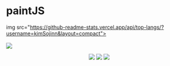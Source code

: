 # paintJS

img src="https://github-readme-stats.vercel.app/api/top-langs/?username=kimSojinn&layout=compact"><br><br>
<img src="https://github-readme-stats.vercel.app/api?username=kimSojinn&show_icons=true">

<div align="center">
	<img src="https://img.shields.io/badge/Java-007396?style=flat&logo=Java&logoColor=white" />
	<img src="https://img.shields.io/badge/HTML5-E34F26?style=flat&logo=HTML5&logoColor=white" />
	<img src="https://img.shields.io/badge/CSS3-1572B6?style=flat&logo=CSS3&logoColor=white" />
</div>

